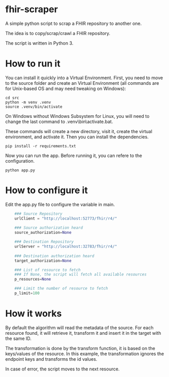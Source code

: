 # fhir-scraper
A simple python script to scrap a FHIR repository to another one.

The idea is to copy/scrap/crawl a FHIR repository.

The script is written in Python 3.

# How to run it

You can install it quickly into a Virtual Environment. First, you need to move to the source folder and create an Virtual Environment (all commands are for Unix-based OS and may need tweaking on Windows):

```shell
cd src
python -m venv .venv
source .venv/bin/activate
```

On Windows without Windows Subsystem for Linux, you will need to change the last command to .venv\bin\activate.bat.

These commands will create a new directory, visit it, create the virtual environment, and activate it. Then you can install the dependencies.

```shell
pip install -r requirements.txt
```

Now you can run the app.
Before running it, you can refere to the configuration.

```shell
python app.py
```

# How to configure it

Edit the app.py file to configure the variable in main.

```python
    ### Source Repository
    urlClient = "http://localhost:52773/fhir/r4/"
    
    ### Source authorization heard
    source_authorization=None

    ### Destination Repository
    urlServer = "http://localhost:32783/fhir/r4/"
    
    ### Destination authorization heard
    target_authorization=None

    ### List of resource to fetch
    ### If None, the script will fetch all available resources 
    p_resources=None

    ### Limit the number of resource to fetch
    p_limit=100
```
# How it works

By default the algorithm will read the metadata of the source. 
For each resource found, it will retrieve it, transform it and insert it in the target with the same ID.

The transformation is done by the transform function, it is based on the keys/values of the resource. In this example, the transformation ignores the endpoint keys and transforms the id values.

In case of error, the script moves to the next resource.
